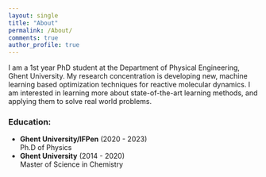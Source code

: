 ```yaml
---
layout: single
title: "About"
permalink: /About/
comments: true
author_profile: true
---
```



I am a 1st year PhD student at the Department of Physical Engineering, Ghent University. My research concentration is developing new, machine learning based optimization techniques for reactive molecular dynamics. I am interested in learning more about state-of-the-art learning methods, and applying them to solve real world problems.


### Education:
- **Ghent University/IFPen** (2020 - 2023)   
  Ph.D of Physics
- **Ghent University** (2014 - 2020)   
  Master of Science in Chemistry
 
